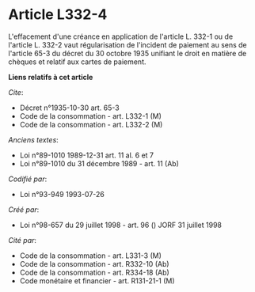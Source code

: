 # Article L332-4

L'effacement d'une créance en application de l'article L. 332-1 ou de l'article L. 332-2 vaut régularisation de l'incident de
paiement au sens de l'article 65-3 du décret du 30 octobre 1935 unifiant le droit en matière de chèques et relatif aux cartes
de paiement.

**Liens relatifs à cet article**

_Cite_:

  - Décret n°1935-10-30 art. 65-3
  - Code de la consommation - art. L332-1 (M)
  - Code de la consommation - art. L332-2 (M)

_Anciens textes_:

  - Loi n°89-1010 1989-12-31 art. 11 al. 6 et 7
  - Loi n°89-1010 du 31 décembre 1989 - art. 11 (Ab)

_Codifié par_:

  - Loi n°93-949 1993-07-26

_Créé par_:

  - Loi n°98-657 du 29 juillet 1998 - art. 96 () JORF 31 juillet 1998

_Cité par_:

  - Code de la consommation - art. L331-3 (M)
  - Code de la consommation - art. R332-10 (Ab)
  - Code de la consommation - art. R334-18 (Ab)
  - Code monétaire et financier - art. R131-21-1 (M)
